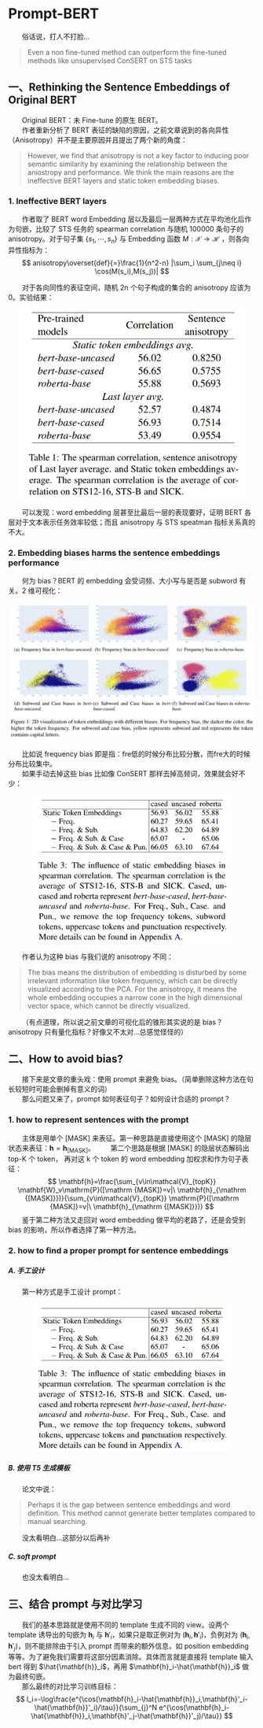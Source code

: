 # Prompt-BERT
&emsp;&emsp;俗话说，打人不打脸...

> Even a non fine-tuned method can outperform the fine-tuned methods like unsupervised ConSERT on STS tasks  

## 一、Rethinking the Sentence Embeddings of Original BERT
&emsp;&emsp;Original BERT：未 Fine-tune 的原生 BERT。  
&emsp;&emsp;作者重新分析了 BERT 表征的缺陷的原因，之前文章说到的各向异性（Anisotropy）并不是主要原因并且提出了两个新的角度：
> However, we find that anisotropy is not a key factor to inducing poor semantic similarity by examining the relationship between the aniostropy and performance. We think the main reasons are the ineffective BERT layers and static token embedding biases.

### 1. Ineffective BERT layers
&emsp;&emsp;作者取了 BERT word Embedding 层以及最后一层两种方式在平均池化后作为句嵌，比较了 STS 任务的 spearman correlation 与随机 100000 条句子的 anisotropy。对于句子集 $\{s_1,\cdots,s_n\}$ 与 Embedding 函数 $M:\mathcal{X}\rightarrow \mathcal{H}$ ，则各向异性指标为：
$$
anisotropy\overset{def}{=}\frac{1}{n^2-n} |\sum_i \sum_{j\neq i} \cos(M(s_i),M(s_j))|
$$

&emsp;&emsp;对于各向同性的表征空间，随机 2n 个句子构成的集合的 anisotropy 应该为 0。实验结果：  

<center><img src="1.png"  style="zoom:100%;" width="90%"/></center>

&emsp;&emsp;可以发现：word embedding 层甚至比最后一层的表现要好，证明 BERT 各层对于文本表示任务效率较低；而且 anisotropy 与 STS speatman 指标关系真的不大。

### 2. Embedding biases harms the sentence embeddings performance
&emsp;&emsp;何为 bias？BERT 的 embedding 会受词频、大小写与是否是 subword 有关。2 维可视化：

<center><img src="2.png"  style="zoom:100%;" width="110%"/></center>

&emsp;&emsp;比如说 frequency bias 即是指：fre低的时候分布比较分散，而fre大的时候分布比较集中。  
&emsp;&emsp;如果手动去掉这些 bias 比如像 ConSERT 那样去掉高频词，效果就会好不少：  

<center><img src="3.png"  style="zoom:100%;" width="80%"/></center>

&emsp;&emsp;作者认为这种 bias 与我们说的 anisotropy 不同：  

> The bias means the distribution of embedding is disturbed by some irrelevant information like token frequency, which can be directly visualized according to the PCA. For the anisotropy, it means the whole embedding occupies a narrow cone in the high dimensional vector space, which cannot be directly visualized.

&emsp;&emsp;（有点道理，所以说之前文章的可视化后的锥形其实说的是 bias？anisotropy  只有量化指标？好像又不太对...总感觉怪怪的）  

## 二、How to avoid bias?
&emsp;&emsp;接下来是文章的重头戏：使用 prompt 来避免 bias。（简单删除这种方法在句长较短时可能会删掉有意义的词）  
&emsp;&emsp;那么问题又来了，prompt 如何表征句子？如何设计合适的 prompt？

### 1. how to represent sentences with the prompt
&emsp;&emsp;主体是用单个 [MASK] 来表征。第一种思路是直接使用这个 [MASK] 的隐层状态来表征：$\mathbf{h}=\mathbf{h}_{[\mathrm{MASK}]}$。
&emsp;&emsp;第二个思路是根据 [MASK] 的隐层状态解码出 top-K 个 token， 再对这 k 个 token 的 word embedding 加权求和作为句子表征：
$$
\mathbf{h}=\frac{\sum_{v\in\mathcal{V}_{topK}} \mathbf{W}_v\mathrm{P}([\mathrm {MASK]}=v|\ \mathbf{h}_{\mathrm {[MASK]}})}{\sum_{v\in\mathcal{V}_{topK}} \mathrm{P}([\mathrm {MASK]}=v|\ \mathbf{h}_{\mathrm {[MASK]}})}
$$
&emsp;&emsp;鉴于第二种方法又走回对 word embedding 做平均的老路了，还是会受到 bias 的影响，所以作者选择了第一种方法。

### 2. how to find a proper prompt for sentence embeddings
##### A. 手工设计
&emsp;&emsp;第一种方式是手工设计 prompt：
<center><img src="3.png"  style="zoom:100%;" width="80%"/></center>

##### B. 使用 T5 生成模板
&emsp;&emsp;论文中说：
> Perhaps it is the gap between sentence embeddings and word definition. This method cannot generate better templates compared to manual searching.

&emsp;&emsp;没太看明白...这部分以后再补

##### C. soft prompt
&emsp;&emsp;也没太看明白...


## 三、结合 prompt 与对比学习
&emsp;&emsp;我们的基本思路就是使用不同的 template 生成不同的 view。设两个 template 诱导出的句嵌为 $\mathbf{h}_i$ 与 $\mathbf{h}'_i$，如果只是取正例对为 $(\mathbf{h}_i,\mathbf{h}'_i)$，负例对为 $(\mathbf{h}_i,\mathbf{h}'_j)$，则不能排除由于引入 prompt 而带来的额外信息，如 position embedding 等等。为了避免我们需要将这部分因素消除。具体而言就是直接将 template 输入 bert 得到 $\hat{\mathbf{h}}_i$，再用 $\mathbf{h}_i-\hat{\mathbf{h}}_i$ 做为最终句嵌。  
&emsp;&emsp;那么最终的对比学习训练目标：
$$
l_i=-\log\frac{e^{\cos(\mathbf{h}_i-\hat{\mathbf{h}}_i,\mathbf{h}'_i-\hat{\mathbf{h}}'_i)/\tau}}{\sum_{j}^N e^{\cos(\mathbf{h}_i-\hat{\mathbf{h}}_i,\mathbf{h}'_j-\hat{\mathbf{h}}'_j)/\tau}} 
$$